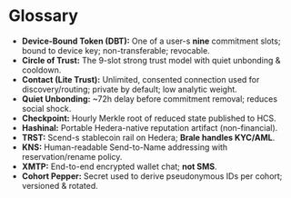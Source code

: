 # Glossary

- **Device-Bound Token (DBT):** One of a user-s **nine** commitment slots; bound to device key; non-transferable; revocable.
- **Circle of Trust:** The 9-slot strong trust model with quiet unbonding & cooldown.
- **Contact (Lite Trust):** Unlimited, consented connection used for discovery/routing; private by default; low analytic weight.
- **Quiet Unbonding:** ~72h delay before commitment removal; reduces social shock.
- **Checkpoint:** Hourly Merkle root of reduced state published to HCS.
- **Hashinal:** Portable Hedera-native reputation artifact (non-financial).
- **TRST:** Scend-s stablecoin rail on Hedera; **Brale handles KYC/AML**.
- **KNS:** Human-readable Send-to-Name addressing with reservation/rename policy.
- **XMTP:** End-to-end encrypted wallet chat; **not SMS**.
- **Cohort Pepper:** Secret used to derive pseudonymous IDs per cohort; versioned & rotated.
